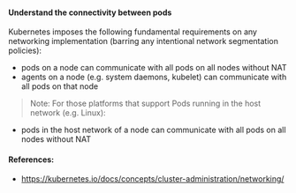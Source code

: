 #### Understand the connectivity between pods

Kubernetes imposes the following fundamental requirements on any networking implementation (barring any intentional network segmentation policies):

- pods on a node can communicate with all pods on all nodes without NAT
- agents on a node (e.g. system daemons, kubelet) can communicate with all pods on that node

> Note: For those platforms that support Pods running in the host network (e.g. Linux):

- pods in the host network of a node can communicate with all pods on all nodes without NAT

#### References:
- https://kubernetes.io/docs/concepts/cluster-administration/networking/
